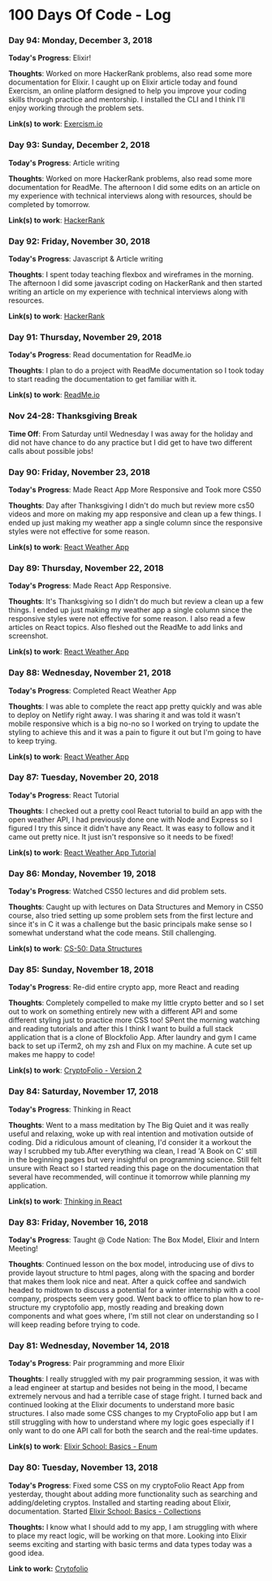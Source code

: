 # 100 Days Of Code - Log

### Day 94: Monday, December 3, 2018 

**Today's Progress**: Elixir!

**Thoughts**: Worked on more HackerRank problems, also read some more documentation for Elixir. I caught up on Elixir article today and found Exercism, an online platform designed to help you improve your coding skills through practice and mentorship. I installed the CLI and I think I'll enjoy working through the problem sets.

**Link(s) to work**: [Exercism.io](https://exercism.io)

### Day 93: Sunday, December 2, 2018 

**Today's Progress**: Article writing

**Thoughts**: Worked on more HackerRank problems, also read some more documentation for ReadMe. The afternoon I did some edits on an article on my experience with technical interviews along with resources, should be completed by tomorrow.

**Link(s) to work**: [HackerRank](https://www.hackerrank.com)

### Day 92: Friday, November 30, 2018 

**Today's Progress**: Javascript & Article writing

**Thoughts**: I spent today teaching flexbox and wireframes in the morning. The afternoon I did some javascript coding on HackerRank and then started writing an article on my experience with technical interviews along with resources.

**Link(s) to work**: [HackerRank](https://www.hackerrank.com)

### Day 91: Thursday, November 29, 2018 

**Today's Progress**: Read documentation for ReadMe.io

**Thoughts**: I plan to do a project with ReadMe documentation so I took today to start reading the documentation to get familiar with it.

**Link(s) to work**: [ReadMe.io](www.ReadMe.io)

### Nov 24-28: Thanksgiving Break

**Time Off**: From Saturday until Wednesday I was away for the holiday and did not have chance to do any practice but I did get to have two different calls about possible jobs!

### Day 90: Friday, November 23, 2018 

**Today's Progress**: Made React App More Responsive and Took more CS50

**Thoughts**: Day after Thanksgiving I didn't do much but review more cs50 videos and more on making my app responsive and clean up a few things. I ended up just making my weather app a single column since the responsive styles were not effective for some reason.

**Link(s) to work**: [React Weather App](https://react-weatherapi.netlify.com/)

### Day 89: Thursday, November 22, 2018 

**Today's Progress**: Made React App Responsive.

**Thoughts**: It's Thanksgiving so I didn't do much but review a clean up a few things. I ended up just making my weather app a single column since the responsive styles were not effective for some reason. I also read a few articles on React topics. Also fleshed out the ReadMe to add links and screenshot.

**Link(s) to work**: [React Weather App](https://react-weatherapi.netlify.com/)


### Day 88: Wednesday, November 21, 2018 

**Today's Progress**: Completed React Weather App

**Thoughts**: I was able to complete the react app pretty quickly and was able to deploy on Netlify right away. I was sharing it and was told it wasn't mobile responsive which is a big no-no so I worked on trying to update the styling to achieve this and it was a pain to figure it out but I'm going to have to keep trying.

**Link(s) to work**: [React Weather App](https://github.com/MillyCodes/WeatherReact)

### Day 87: Tuesday, November 20, 2018 

**Today's Progress**: React Tutorial

**Thoughts**: I checked out a pretty cool React tutorial to build an app with the open weather API, I had previously done one with Node and Express so I figured I try this since it didn't have any React. It was easy to follow and it came out pretty nice. It just isn't responsive so it needs to be fixed!

**Link(s) to work**: [React Weather App Tutorial](https://www.youtube.com/watch?v=204C9yNeOYI)

### Day 86: Monday, November 19, 2018 

**Today's Progress**: Watched CS50 lectures and did problem sets.

**Thoughts**: Caught up with lectures on Data Structures and Memory in CS50 course, also tried setting up some problem sets from the first lecture and since it's in C it was a challenge but the basic principals make sense so I somewhat understand what the code means. Still challenging.

**Link(s) to work**: [CS-50: Data Structures](https://www.youtube.com/watch?v=eZQBx8YJ6Zs&index=7&t=694s&list=PLhQjrBD2T3828ZVcVzEIhsHVgjANGZveu)

### Day 85: Sunday, November 18, 2018 

**Today's Progress**: Re-did entire crypto app, more React and reading

**Thoughts**: Completely compelled to make my little crypto better and so I set out to work on something entirely new with a different API and some different styling just to practice more CSS too! SPent the morning watching and reading tutorials and after this I think I want to build a full stack application that is a clone of Blockfolio App. After laundry and gym I came back to set up iTerm2, oh my zsh and Flux on my machine. A cute set up makes me happy to code!

**Link(s) to work**: [CryptoFolio - Version 2](https://github.com/MillyCodes/CryptoFolio-v2)

### Day 84: Saturday, November 17, 2018 

**Today's Progress**: Thinking in React

**Thoughts**: Went to a mass meditation by The Big Quiet and it was really useful and relaxing, woke up with real intention and motivation outside of coding. Did a ridiculous amount of cleaning, I'd consider it a workout the way I scrubbed my tub.After everything wa clean, I read 'A Book on C' still in the beginning pages but very insightful on programming science. Still felt unsure with React so I started reading this page on the documentation that several have recommended, will continue it tomorrow while planning my application.

**Link(s) to work**: [Thinking in React](https://reactjs.org/docs/thinking-in-react.html)

### Day 83: Friday, November 16, 2018 

**Today's Progress**: Taught @ Code Nation: The Box Model, Elixir and Intern Meeting!

**Thoughts**: Continued lesson on the box model, introducing use of divs to provide layout structure to html pages, along with the spacing and border that makes them look nice and neat. After a quick coffee and sandwich headed to midtown to discuss a potential for a winter internship with a cool company, prospects seem very good. Went back to office to plan how to re-structure my cryptofolio app, mostly reading and breaking down components and what goes where, I'm still not clear on understanding so I will keep reading before trying to code.

### Day 81: Wednesday, November 14, 2018 

**Today's Progress**: Pair programming and more Elixir

**Thoughts**: I really struggled with my pair programming session, it was with a lead engineer at startup and besides not being in the mood, I became extremely nervous and had a terrible case of stage fright. I turned back and continued looking at the Elixir documents to understand more basic structures. I also made some CSS changes to my CryptoFolio app but I am still struggling with how to understand where my logic goes especially if I only want to do one API call for both the search and the real-time updates.

**Link(s) to work**: [Elixir School: Basics - Enum](https://elixirschool.com/en/lessons/basics/enum/)

### Day 80: Tuesday, November 13, 2018

**Today's Progress**: Fixed some CSS on my cryptoFolio React App from yesterday, thought about adding more functionality such as searching and adding/deleting cryptos. Installed and starting reading about Elixir, documentation. Started [Elixir School: Basics - Collections](https://elixirschool.com/en/lessons/basics/collections/)

**Thoughts:** I know what I should add to my app, I am struggling with where to place my react logic, will be working on that more. Looking into Elixir seems exciting and starting with basic terms and data types today was a good idea.

**Link to work:** [Crytofolio](http://milly-cryptofolio.netlify.com)

<!-- ### Day 0: February 30, 2016 (Example 2)

**Today's Progress**: Fixed CSS, worked on canvas functionality for the app.

**Thoughts**: I really struggled with CSS, but, overall, I feel like I am slowly getting better at it. Canvas is still new for me, but I managed to figure out some basic functionality.

**Link(s) to work**: [Calculator App](http://www.example.com) -->

<!-- ### Day 1: June 27, Monday

**Today's Progress**: I've gone through many exercises on FreeCodeCamp.

**Thoughts** I've recently started coding, and it's a great feeling when I finally solve an algorithm challenge after a lot of attempts and hours spent.

**Link(s) to work**

1. [Find the Longest Word in a String](https://www.freecodecamp.com/challenges/find-the-longest-word-in-a-string)
2. [Title Case a Sentence](https://www.freecodecamp.com/challenges/title-case-a-sentence) -->
